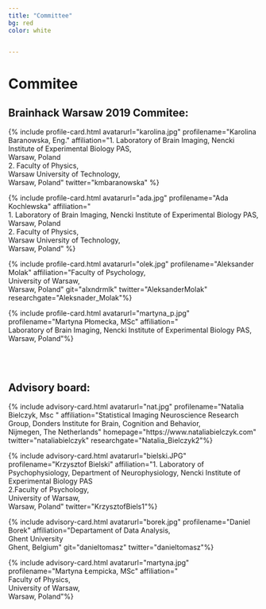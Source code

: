```yaml
---
title: "Committee"
bg: red
color: white


---
```


# Commitee


## Brainhack Warsaw 2019 Commitee:

<div id="profile-container">
{% include profile-card.html avatarurl="karolina.jpg" profilename="Karolina Baranowska, Eng." affiliation="1. Laboratory of Brain Imaging, Nencki Institute of Experimental Biology PAS, <br> Warsaw, Poland <br> 2. Faculty of Physics,<br> Warsaw University of Technology,<br> Warsaw, Poland" twitter="kmbaranowska" %}

{% include profile-card.html avatarurl="ada.jpg" profilename="Ada Kochlewska" affiliation="<br>1. Laboratory of Brain Imaging, Nencki Institute of Experimental Biology PAS, <br> Warsaw, Poland <br> 2. Faculty of Physics,<br> Warsaw University of Technology, <br> Warsaw, Poland" %}

{% include profile-card.html avatarurl="olek.jpg" profilename="Aleksander Molak" affiliation="Faculty of Psychology, <br> University of Warsaw,<br> Warsaw, Poland" git="alxndrmlk" twitter="AleksanderMolak" researchgate="Aleksnader_Molak"%}

{% include profile-card.html avatarurl="martyna_p.jpg" profilename="Martyna Płomecka, MSc" affiliation="<br>Laboratory of Brain Imaging, Nencki Institute of Experimental Biology PAS, <br> Warsaw, Poland"%}

<br>
<br>
</div>


## Advisory board:

<div id="profile-container">
{% include advisory-card.html avatarurl="nat.jpg" profilename="Natalia Bielczyk, Msc " affiliation="Statistical Imaging Neuroscience Research Group, Donders Institute for Brain, Cognition and Behavior, <br>Nijmegen, The Netherlands" homepage="https://www.nataliabielczyk.com" twitter="nataliabielczyk" researchgate="Natalia_Bielczyk2"%}

{% include advisory-card.html avatarurl="bielski.JPG" profilename="Krzysztof Bielski" affiliation="1. Laboratory of Psychophysiology, Department of Neurophysiology, Nencki Institute of Experimental Biology PAS <br> 2.Faculty of Psychology,<br> University of Warsaw,<br> Warsaw, Poland"  twitter="KrzysztofBiels1"%}

{% include advisory-card.html avatarurl="borek.jpg" profilename="Daniel Borek" affiliation="Departament of Data Analysis,<br> Ghent University <br>Ghent, Belgium" git="danieltomasz" twitter="danieltomasz"%}

{% include advisory-card.html avatarurl="martyna.jpg" profilename="Martyna Łempicka, MSc" affiliation="<br> Faculty of Physics,<br> University of Warsaw, <br>Warsaw, Poland"%}


</div>
